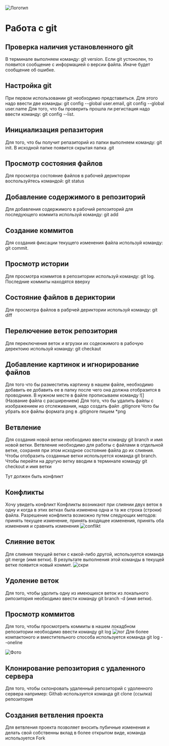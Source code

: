 ![Логотип](logo.png)
# Работа с git
## Проверка наличия установленного git
В терминале выполняем команду: git version. Если git устонолен, то появится сообщение с информацией о версии файла. Иначе будет сообщение об ошибке.
## Настройка git
При первом использовании git необходимо представиться. Для этого надо ввести две команды: git config --global user.email, git config --global user.name
Для того, что бы проверить прошла ли регистация надо ввести 
команду: git config --list.
## Инициализация репазитория
Для того, что бы получит репазиторий из папки выполняем команду: git init. В исходной папке появится скрытая папка .git
## Просмотр состояния файлов
Для просмотра состояние файлов в рабочей дериктории воспользуйтесь командой: git status
## Добавление содержимого в репозиторий
Для добавления содержимого в рабочий репозиторий для последующего коммита используй команду: git add
## Создание коммитов
Для создания фиксации текущего изменения файла используй команду: git commit. 
## Просмотр истории
Для просмотра коммитов в репозитории используй команду: git log. Последние коммиты находятся вверху
## Состояние файлов в дериктории
Для просмотра файлов в рабрчей дериктории используй команду: git diff
## Перелючение веток репозитория
Для переключения веток и вгрузки их содеожимого в рабочую деректоию используй команду: git checkaut
## Добавление картинок и игнорирование файлов
Для того что бы разместитиь картинку в нашем файле, необходимо добавить ее добавить ее в папку после чего она должна отобразится в проводнике. В нужном месте в файле прописываем команду ![](Название файла с расширением)
Для того, что бы удалить файлы с изображением из отслеживания, надо создать файл .gitignore
Чото бы убрать все файлы формата png в .gitignore пишем *png
## Ветвление
Для создания новой ветки необходимо ввести команду git branch и имя новой ветки. Ветвление необходимо для работы с файлами в отдельной ветке, сохраняя при этом исходное состояние файла до их слияния. Чтобы отобразить созданные ветки используется команда git branch. Чтобы перейти на другую ветку вводим в терминале команду git checkout и имя ветки

Тут должен быть конфликт
## Конфликты
Хочу увидеть конфликт
Конфликты возникают при слиянии двух веток в одну и когда в этих ветках была изменена одна и та же строка (строки) файла. Разрешение конфликта возможно путем следующих методов: принять текущее изменение, принять входящее изменения, принять оба изменения и сравнить изменения
![conflikt](conflikt.png)
## Слияние веток
Для слияния текущей ветки с какой-либо другой, используется команда git merge (имя ветки). В результате выполнения этой команды в текущей ветке появится новый коммит.
![скри](copi.png) 
## Удоление веток
Для того, чтобы удолить одну из имеющихся веток  из локального рипозитория необходимо ввести команду git branch -d (имя ветки).
## Просмотр коммитов
Для того, чтобы просмотреть коммиты в нашем локадбном репозитории необходимо ввести команду git log
![лог](log.png)
Для более компактоного и вместительного способа используется команда  git log --oneline

![Фото](foto.png)
## Клонирование репозитория с удаленного сервера
Для того, чтобы склонровать удаленный репозиторий с удоленного сервера например: Githab используется команда git clone (ссылка) репозитория
## Создания ветвления проекта
Для ветвления проекта позволяет вносить пубичные изменения и делать свой собственны вклад в более открытом виде, команда используется Fork
